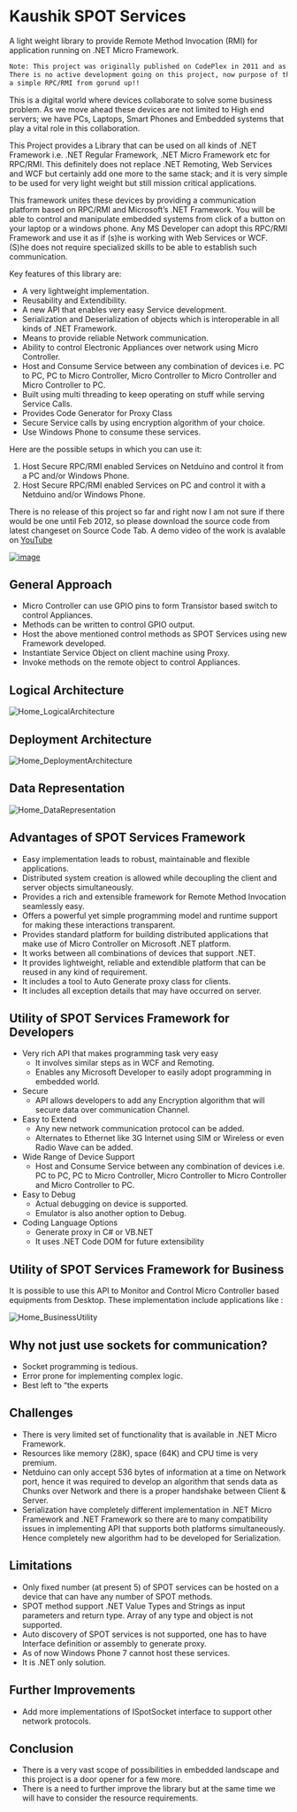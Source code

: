 # Kaushik SPOT Services

A light weight library to provide Remote Method Invocation (RMI) for application running on .NET Micro Framework.

```diff
Note: This project was originally published on CodePlex in 2011 and as CodePlex was closed, I have restored it here. 
There is no active development going on this project, now purpose of this repo is to provide reference of how to build 
a simple RPC/RMI from gorund up!!
```

This is a digital world where devices collaborate to solve some business problem. As we move ahead these devices are not limited to High end servers; we have PCs, Laptops, Smart Phones and Embedded systems that play a vital role in this collaboration.

This Project provides a Library that can be used on all kinds of .NET Framework i.e. .NET Regular Framework, .NET Micro Framework etc for RPC/RMI. This definitely does not replace .NET Remoting, Web Services and WCF but certainly add one more to the same stack; and it is very simple to be used for very light weight but still mission critical applications.

This framework unites these devices by providing a communication platform based on RPC/RMI and Microsoft’s .NET Framework. You will be able to control and manipulate embedded systems from click of a button on your laptop or a windows phone. Any MS Developer can adopt this RPC/RMI Framework and use it as if (s)he is working with Web Services or WCF. (S)he does not require specialized skills to be able to establish such communication.

Key features of this library are:

* A very lightweight implementation.
* Reusability and Extendibility.
* A new API that enables very easy Service development.
* Serialization and Deserialization of objects which is interoperable in all kinds of .NET Framework.
* Means to provide reliable Network communication.
* Ability to control Electronic Appliances over network using Micro Controller.
* Host and Consume Service between any combination of devices i.e. PC to PC, PC to Micro Controller, Micro Controller to Micro Controller and Micro Controller to PC.
* Built using multi threading to keep operating on stuff while serving Service Calls.
* Provides Code Generator for Proxy Class
* Secure Service calls by using encryption algorithm of your choice.
* Use Windows Phone to consume these services.

Here are the possible setups in which you can use it:

1. Host Secure RPC/RMI enabled Services on Netduino and control it from a PC and/or Windows Phone.
2. Host Secure RPC/RMI enabled Services on PC and control it with a Netduino and/or Windows Phone.

There is no release of this project so far and right now I am not sure if there would be one until Feb 2012, so please download the source code from latest changeset on Source Code Tab. A demo video of the work is avalable on [YouTube](http://www.youtube.com/watch?v=eO0eGp7Bgls)

[![image](https://user-images.githubusercontent.com/34212924/142757824-b2087042-c5d3-4835-9d7d-a285db36f056.png)](http://www.youtube.com/watch?v=eO0eGp7Bgls)

## General Approach ##
* Micro Controller can use GPIO pins to form Transistor based switch to control Appliances.
* Methods can be written to control GPIO output.
* Host the above mentioned control methods as SPOT Services using new Framework developed.
* Instantiate Service Object on client machine using Proxy.
* Invoke methods on the remote object to control Appliances.

## Logical Architecture ##
![Home_LogicalArchitecture](https://user-images.githubusercontent.com/34212924/142756865-53c663e5-2efc-4428-a64d-2b72dfa225c2.jpg)

## Deployment Architecture ##
![Home_DeploymentArchitecture](https://user-images.githubusercontent.com/34212924/142756878-5112db77-20ad-4e45-a91e-4d81d73e26b9.jpg)

## Data Representation ##
![Home_DataRepresentation](https://user-images.githubusercontent.com/34212924/142756892-a523aa29-91c4-4019-93a7-35499d5a35e0.jpg)

## Advantages of SPOT Services Framework ##
* Easy implementation leads to robust, maintainable and flexible applications.
* Distributed system creation is allowed while decoupling the client and server objects simultaneously.
* Provides a rich and extensible framework for Remote Method Invocation seamlessly easy.
* Offers a powerful yet simple programming model and runtime support for making these interactions transparent.
* Provides standard platform for building distributed applications that make use of Micro Controller on Microsoft .NET platform.
* It works between all combinations of devices that support .NET.
* It provides lightweight, reliable and extendible platform that can be reused in any kind of requirement.
* It includes a tool to Auto Generate proxy class for clients.
* It includes all exception details that may have occurred on server.

## Utility of SPOT Services Framework for Developers ##
* Very rich API that makes programming task very easy
  * It involves similar steps as in WCF and Remoting.
  * Enables any Microsoft Developer to easily adopt programming in embedded world.
* Secure
  * API allows developers to add any Encryption algorithm that will secure data over communication Channel.
* Easy to Extend
  * Any new network communication protocol can be added.
  * Alternates to Ethernet like 3G Internet using SIM or Wireless or even Radio Wave can be added.
* Wide Range of Device Support
  * Host and Consume Service between any combination of devices i.e. PC to PC, PC to Micro Controller, Micro Controller to Micro Controller and Micro Controller to PC.
* Easy to Debug
  * Actual debugging on device is supported.
  * Emulator is also another option to Debug.
* Coding Language Options
  * Generate proxy in C# or VB.NET
  * It uses .NET Code DOM for future extensibility 

## Utility of SPOT Services Framework for Business ##

It is possible to use this API to Monitor and Control Micro Controller based equipments from Desktop. These implementation include applications like :

![Home_BusinessUtility](https://user-images.githubusercontent.com/34212924/142756979-89c75be7-9fa4-4549-9685-d652efad98cd.png)

## Why not just use sockets for communication? ##
* Socket programming is tedious.
* Error prone for implementing complex logic.
* Best left to “the experts

## Challenges ##
* There is very limited set of functionality that is available in .NET Micro Framework.
* Resources like memory (28K), space (64K) and CPU time is very premium.
* Netduino can only accept 536 bytes of information at a time on Network port, hence it was required to develop an algorithm that sends data as Chunks over Network and there is a proper handshake between Client & Server.
* Serialization have completely different implementation in .NET Micro Framework and .NET Framework so there are to many compatibility issues in implementing API that supports both platforms simultaneously. Hence completely new algorithm had to be developed for Serialization.

## Limitations ##
* Only fixed number (at present 5) of SPOT services can be hosted on a device that can have any number of SPOT methods.
* SPOT method support .NET Value Types and Strings as input parameters and return type. Array of any type and object is not supported.
* Auto discovery of SPOT services is not supported, one has to have Interface definition or assembly to generate proxy.
* As of now Windows Phone 7 cannot host these services.
* It is .NET only solution.

## Further Improvements ##
* Add more implementations of ISpotSocket interface to support other network protocols.

## Conclusion ##
* There is a very vast scope of possibilities in embedded landscape and this project is a door opener for a few more.
* There is a need to further improve the library but at the same time we will have to consider the resource requirements.
